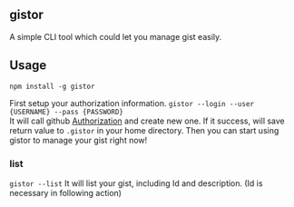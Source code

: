 ## gistor

A simple CLI tool which could let you manage gist easily.

## Usage

`npm install -g gistor`

First setup your authorization information.
`gistor --login --user {USERNAME} --pass {PASSWORD}`  
It will call github [Authorization](http://developer.github.com/v3/oauth/#create-a-new-authorization) and create new one. If it success, will save return value to `.gistor` in your home directory. Then you can start using gistor to manage your gist right now!

### list

`gistor --list`
It will list your gist, including Id and description. (Id is necessary in following action)
